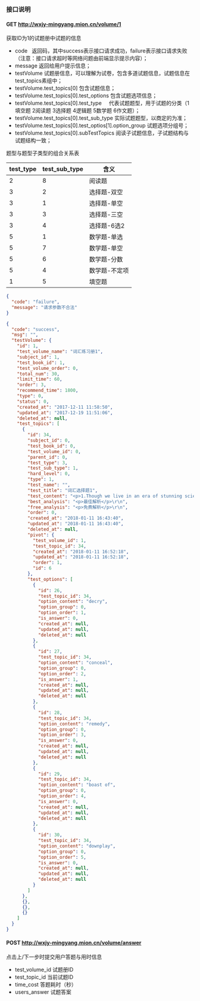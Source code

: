 ### 接口说明
#### GET http://wxjy-mingyang.mion.cn/volume/1 
获取ID为1的试题册中试题的信息


- code    返回码，其中success表示接口请求成功，failure表示接口请求失败（注意：接口请求超时等网络问题由前端显示提示内容）；
- message 返回给用户提示信息；
- testVolume 试题册信息，可以理解为试卷，包含多道试题信息，试题信息在test_topics素组中；
- testVolume.test_topics[0] 包含试题信息；
- testVolume.test_topics[0].test_options  包含试题选项信息；
- testVolume.test_topics[0].test_type     代表试题题型，用于试题的分类（1填空题 2阅读题 3选择题 4逻辑题 5数学题 6作文题）；
- testVolume.test_topics[0].test_sub_type 实际试题题型，以商定的为准；
- testVolume.test_topics[0].test_optios[1].option_group 试题选项分组号；
- testVolume.test_topics[0].subTestTopics 阅读子试题信息，子试题结构与试题结构一致；

题型与题型子类型的组合关系表

|test_type  |test_sub_type  |含义
|-----------|---------------|----
|2          |8              |阅读题
|3          |2              |选择题-双空
|3          |1              |选择题-单空
|3          |3              |选择题-三空
|3          |4              |选择题-6选2
|5          |1              |数学题-单选
|5          |7              |数学题-单空
|5          |6              |数学题-分数
|5          |4              |数学题-不定项
|1          |5              |填空题

```json
{
  "code": "failure",
  "message": "请求参数不合法"
}
```

```json
{
  "code": "success",
  "msg": "",
  "testVolume": {
    "id": 1,
    "test_volume_name": "词汇练习册1",
    "subject_id": 1,
    "test_book_id": 1,
    "test_volume_order": 0,
    "total_num": 30,
    "limit_time": 60,
    "order": 3,
    "recommend_time": 1800,
    "type": 0,
    "status": 0,
    "created_at": "2017-12-11 11:58:50",
    "updated_at": "2017-12-19 11:51:06",
    "deleted_at": null,
    "test_topics": [
      {
        "id": 34,
        "subject_id": 0,
        "test_book_id": 0,
        "test_volume_id": 0,
        "parent_id": 0,
        "test_type": 3,
        "test_sub_type": 1,
        "hard_level": 0,
        "type": 1,
        "test_name": "",
        "test_title": "词汇选择题1",
        "test_content": "<p>1.Though we live in an era of stunning scientific achievement, many otherwise educated people remain indifferent to or contemptuous of such achievement, even going so far as to&nbsp;______&nbsp;their ignorance or basic physic.</p>\r\n",
        "best_analysis": "<p>最佳解析</p>\r\n",
        "free_analysis": "<p>免费解析</p>\r\n",
        "order": 0,
        "created_at": "2018-01-11 16:43:40",
        "updated_at": "2018-01-11 16:43:40",
        "deleted_at": null,
        "pivot": {
          "test_volume_id": 1,
          "test_topic_id": 34,
          "created_at": "2018-01-11 16:52:18",
          "updated_at": "2018-01-11 16:52:18",
          "order": 1,
          "id": 6
        },
        "test_options": [
          {
            "id": 26,
            "test_topic_id": 34,
            "option_content": "decry",
            "option_group": 0,
            "option_order": 1,
            "is_answer": 0,
            "created_at": null,
            "updated_at": null,
            "deleted_at": null
          },
          {
            "id": 27,
            "test_topic_id": 34,
            "option_content": "conceal",
            "option_group": 0,
            "option_order": 2,
            "is_answer": 1,
            "created_at": null,
            "updated_at": null,
            "deleted_at": null
          },
          {
            "id": 28,
            "test_topic_id": 34,
            "option_content": "remedy",
            "option_group": 0,
            "option_order": 3,
            "is_answer": 0,
            "created_at": null,
            "updated_at": null,
            "deleted_at": null
          },
          {
            "id": 29,
            "test_topic_id": 34,
            "option_content": "boast of",
            "option_group": 0,
            "option_order": 4,
            "is_answer": 0,
            "created_at": null,
            "updated_at": null,
            "deleted_at": null
          },
          {
            "id": 30,
            "test_topic_id": 34,
            "option_content": "downplay",
            "option_group": 0,
            "option_order": 5,
            "is_answer": 0,
            "created_at": null,
            "updated_at": null,
            "deleted_at": null
          }
        ]
      },
      {},
      {},
      {}
    ]
  }
}
```
#### POST http://wxjy-mingyang.mion.cn/volume/answer
点击上/下一步时提交用户答题与用时信息

- test_volume_id    试题册ID
- test_topic_id     当前试题ID
- time_cost         答题耗时（秒）
- users_answer      试题答案



